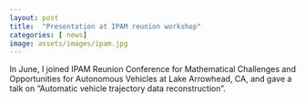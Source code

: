 ```yaml
---
layout: post
title:  "Presentation at IPAM reunion workshop"
categories: [ news]
image: assets/images/ipam.jpg
---
```

In June, I joined IPAM Reunion Conference for Mathematical Challenges and Opportunities for Autonomous Vehicles at Lake Arrowhead, CA, and gave a talk on “Automatic vehicle trajectory data reconstruction”. 
